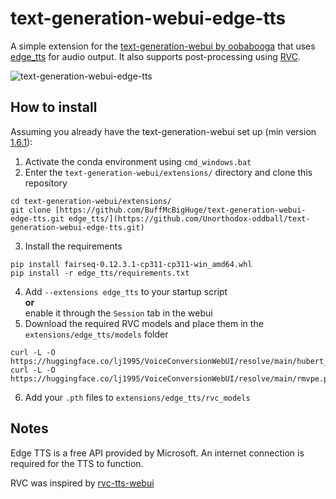 # text-generation-webui-edge-tts
A simple extension for the [text-generation-webui by oobabooga](https://github.com/oobabooga/text-generation-webui) that uses [edge_tts](https://github.com/rany2/edge-tts) for audio output. It also supports post-processing using [RVC](https://github.com/RVC-Project/Retrieval-based-Voice-Conversion-WebUI).

![text-generation-webui-edge-tts](/image.jpg)

## How to install
Assuming you already have the text-generation-webui set up (min version [1.6.1](https://github.com/oobabooga/text-generation-webui/releases/tag/1.6.1)):

1. Activate the conda environment using `cmd_windows.bat`
2. Enter the  `text-generation-webui/extensions/` directory and clone this repository
```
cd text-generation-webui/extensions/
git clone [https://github.com/BuffMcBigHuge/text-generation-webui-edge-tts.git edge_tts/](https://github.com/Unorthodox-oddball/text-generation-webui-edge-tts.git)
```
3. Install the requirements
```
pip install fairseq-0.12.3.1-cp311-cp311-win_amd64.whl
pip install -r edge_tts/requirements.txt
```
4. Add `--extensions edge_tts` to your startup script <br/> <b>or</b> <br/> enable it through the `Session` tab in the webui
5. Download the required RVC models and place them in the `extensions/edge_tts/models` folder
```
curl -L -O https://huggingface.co/lj1995/VoiceConversionWebUI/resolve/main/hubert_base.pt
curl -L -O https://huggingface.co/lj1995/VoiceConversionWebUI/resolve/main/rmvpe.pt
```
6. Add your `.pth` files to `extensions/edge_tts/rvc_models`

## Notes
Edge TTS is a free API provided by Microsoft. An internet connection is required for the TTS to function.

RVC was inspired by [rvc-tts-webui](https://github.com/litagin02/rvc-tts-webui/tree/main)
